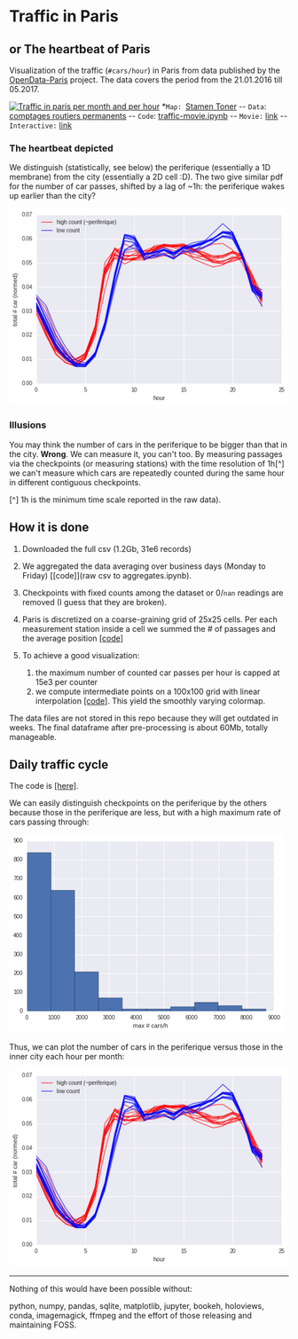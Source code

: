 # Traffic in Paris
## or The heartbeat of Paris

Visualization of the traffic (`#cars/hour`) in Paris from data published by the [OpenData-Paris](https://opendata.paris.fr) project.
The data covers the period from the 21.01.2016  till 05.2017.

[![Traffic in paris per month and per hour](traffic_25.gif  "Traffic in paris per month and per hour")](traffic_25.webm)
*`Map: `[Stamen Toner](http://maps.stamen.com/toner/) -- `Data`: [comptages routiers permanents](https://opendata.paris.fr/explore/dataset/comptages-routiers-permanents/table/) -- `Code`: [traffic-movie.ipynb](traffic-movie.ipynb) -- `Movie:` [link](traffic_25.webm) -- `Interactive:` [link](traffic-interactive.ipynb)

### The heartbeat depicted
We distinguish (statistically, see below) the periferique (essentially a 1D membrane) from the city (essentially a 2D cell :D). 
The two give similar pdf for the number of car passes, shifted by a lag of ~1h: the periferique wakes up earlier than the city?

![Traffic cycle](figures/perifvscity.png) 

### Illusions

You may think  the number of cars in the periferique to be bigger than that in the city. **Wrong**. We can measure it, you can't too. By measuring  passages via the checkpoints (or measuring stations) with the time resolution of 1h[^] we can't measure  which cars are repeatedly counted during the same hour in different contiguous checkpoints. 

[^] 1h is the minimum time scale reported in the raw data).

## How it is done

1. Downloaded the full csv (1.2Gb, 31e6 records)

1. We aggregated the data averaging over business days (Monday to Friday) [[code]](raw csv to aggregates.ipynb).

2. Checkpoints with fixed counts among the dataset or 0/`nan` readings are removed (I guess that they are broken).
2. Paris is discretized on a coarse-graining grid of 25x25 cells. Per each measurement station inside a cell we summed the # of passages and the average position [[code]](preprocess_aggregates.py)

3. To achieve a good visualization:
	1.  the maximum number of counted car passes per hour is capped at 15e3 per counter
	2. we compute intermediate points on a 100x100 grid with linear interpolation [[code]](traffic-movie.ipynb). This yield the smoothly varying colormap.
	 
The data files are not stored in this repo because they will get outdated in weeks. The final dataframe after pre-processing is about 60Mb, totally manageable.


## Daily traffic cycle
The code is [[here]](traffic-cycles.ipynb).

We can easily distinguish checkpoints on the periferique by the others because those in the periferique are less, but with a high maximum rate of cars passing through:

![Histogram of max counted cars](figures/histogram_counts.png) 

Thus, we can plot the number of cars in the periferique versus those in the inner city each hour per month:

![Traffic cycle](figures/perifvscity.png) 

----

Nothing of this would have been possible without: 

python, numpy, pandas, sqlite, matplotlib, jupyter, bookeh, holoviews, conda, imagemagick, ffmpeg and the effort of those releasing and maintaining FOSS.

